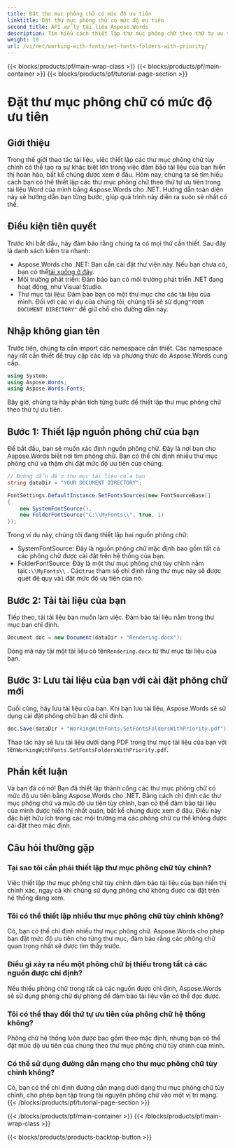 ```yaml
---
title: Đặt thư mục phông chữ có mức độ ưu tiên
linktitle: Đặt thư mục phông chữ có mức độ ưu tiên
second_title: API xử lý tài liệu Aspose.Words
description: Tìm hiểu cách thiết lập thư mục phông chữ theo thứ tự ưu tiên trong tài liệu Word bằng Aspose.Words cho .NET. Hướng dẫn của chúng tôi đảm bảo tài liệu của bạn luôn hiển thị hoàn hảo.
weight: 10
url: /vi/net/working-with-fonts/set-fonts-folders-with-priority/
---
```


{{< blocks/products/pf/main-wrap-class >}}
{{< blocks/products/pf/main-container >}}
{{< blocks/products/pf/tutorial-page-section >}}

# Đặt thư mục phông chữ có mức độ ưu tiên

## Giới thiệu

Trong thế giới thao tác tài liệu, việc thiết lập các thư mục phông chữ tùy chỉnh có thể tạo ra sự khác biệt lớn trong việc đảm bảo tài liệu của bạn hiển thị hoàn hảo, bất kể chúng được xem ở đâu. Hôm nay, chúng ta sẽ tìm hiểu cách bạn có thể thiết lập các thư mục phông chữ theo thứ tự ưu tiên trong tài liệu Word của mình bằng Aspose.Words cho .NET. Hướng dẫn toàn diện này sẽ hướng dẫn bạn từng bước, giúp quá trình này diễn ra suôn sẻ nhất có thể.

## Điều kiện tiên quyết

Trước khi bắt đầu, hãy đảm bảo rằng chúng ta có mọi thứ cần thiết. Sau đây là danh sách kiểm tra nhanh:

-  Aspose.Words cho .NET: Bạn cần cài đặt thư viện này. Nếu bạn chưa có, bạn có thể[tải xuống ở đây](https://releases.aspose.com/words/net/).
- Môi trường phát triển: Đảm bảo bạn có môi trường phát triển .NET đang hoạt động, như Visual Studio.
-  Thư mục tài liệu: Đảm bảo bạn có một thư mục cho các tài liệu của mình. Đối với các ví dụ của chúng tôi, chúng tôi sẽ sử dụng`"YOUR DOCUMENT DIRECTORY"` để giữ chỗ cho đường dẫn này.

## Nhập không gian tên

Trước tiên, chúng ta cần import các namespace cần thiết. Các namespace này rất cần thiết để truy cập các lớp và phương thức do Aspose.Words cung cấp.

```csharp
using System;
using Aspose.Words;
using Aspose.Words.Fonts;
```

Bây giờ, chúng ta hãy phân tích từng bước để thiết lập thư mục phông chữ theo thứ tự ưu tiên.

## Bước 1: Thiết lập nguồn phông chữ của bạn

Để bắt đầu, bạn sẽ muốn xác định nguồn phông chữ. Đây là nơi bạn cho Aspose.Words biết nơi tìm phông chữ. Bạn có thể chỉ định nhiều thư mục phông chữ và thậm chí đặt mức độ ưu tiên của chúng.

```csharp
// Đường dẫn đến thư mục tài liệu của bạn
string dataDir = "YOUR DOCUMENT DIRECTORY";

FontSettings.DefaultInstance.SetFontsSources(new FontSourceBase[]
{
    new SystemFontSource(), 
    new FolderFontSource("C:\\MyFonts\\", true, 1)
});
```

Trong ví dụ này, chúng tôi đang thiết lập hai nguồn phông chữ:
- SystemFontSource: Đây là nguồn phông chữ mặc định bao gồm tất cả các phông chữ được cài đặt trên hệ thống của bạn.
-  FolderFontSource: Đây là một thư mục phông chữ tùy chỉnh nằm tại`C:\\MyFonts\\` . Các`true` tham số chỉ định rằng thư mục này sẽ được quét đệ quy và`1` đặt mức độ ưu tiên của nó.

## Bước 2: Tải tài liệu của bạn

Tiếp theo, tải tài liệu bạn muốn làm việc. Đảm bảo tài liệu nằm trong thư mục bạn chỉ định.

```csharp
Document doc = new Document(dataDir + "Rendering.docx");
```

 Dòng mã này tải một tài liệu có tên`Rendering.docx` từ thư mục tài liệu của bạn.

## Bước 3: Lưu tài liệu của bạn với cài đặt phông chữ mới

Cuối cùng, hãy lưu tài liệu của bạn. Khi bạn lưu tài liệu, Aspose.Words sẽ sử dụng cài đặt phông chữ bạn đã chỉ định.

```csharp
doc.Save(dataDir + "WorkingWithFonts.SetFontsFoldersWithPriority.pdf");
```

 Thao tác này sẽ lưu tài liệu dưới dạng PDF trong thư mục tài liệu của bạn với tên`WorkingWithFonts.SetFontsFoldersWithPriority.pdf`.

## Phần kết luận

Và bạn đã có nó! Bạn đã thiết lập thành công các thư mục phông chữ có mức độ ưu tiên bằng Aspose.Words cho .NET. Bằng cách chỉ định các thư mục phông chữ và mức độ ưu tiên tùy chỉnh, bạn có thể đảm bảo tài liệu của mình được hiển thị nhất quán, bất kể chúng được xem ở đâu. Điều này đặc biệt hữu ích trong các môi trường mà các phông chữ cụ thể không được cài đặt theo mặc định.

## Câu hỏi thường gặp

### Tại sao tôi cần phải thiết lập thư mục phông chữ tùy chỉnh?
Việc thiết lập thư mục phông chữ tùy chỉnh đảm bảo tài liệu của bạn hiển thị chính xác, ngay cả khi chúng sử dụng phông chữ không được cài đặt trên hệ thống đang xem.

### Tôi có thể thiết lập nhiều thư mục phông chữ tùy chỉnh không?
Có, bạn có thể chỉ định nhiều thư mục phông chữ. Aspose.Words cho phép bạn đặt mức độ ưu tiên cho từng thư mục, đảm bảo rằng các phông chữ quan trọng nhất sẽ được tìm thấy trước.

### Điều gì xảy ra nếu một phông chữ bị thiếu trong tất cả các nguồn được chỉ định?
Nếu thiếu phông chữ trong tất cả các nguồn được chỉ định, Aspose.Words sẽ sử dụng phông chữ dự phòng để đảm bảo tài liệu vẫn có thể đọc được.

### Tôi có thể thay đổi thứ tự ưu tiên của phông chữ hệ thống không?
Phông chữ hệ thống luôn được bao gồm theo mặc định, nhưng bạn có thể đặt mức độ ưu tiên của chúng theo thư mục phông chữ tùy chỉnh của mình.

### Có thể sử dụng đường dẫn mạng cho thư mục phông chữ tùy chỉnh không?
Có, bạn có thể chỉ định đường dẫn mạng dưới dạng thư mục phông chữ tùy chỉnh, cho phép bạn tập trung tài nguyên phông chữ vào một vị trí mạng.
{{< /blocks/products/pf/tutorial-page-section >}}

{{< /blocks/products/pf/main-container >}}
{{< /blocks/products/pf/main-wrap-class >}}

{{< blocks/products/products-backtop-button >}}
